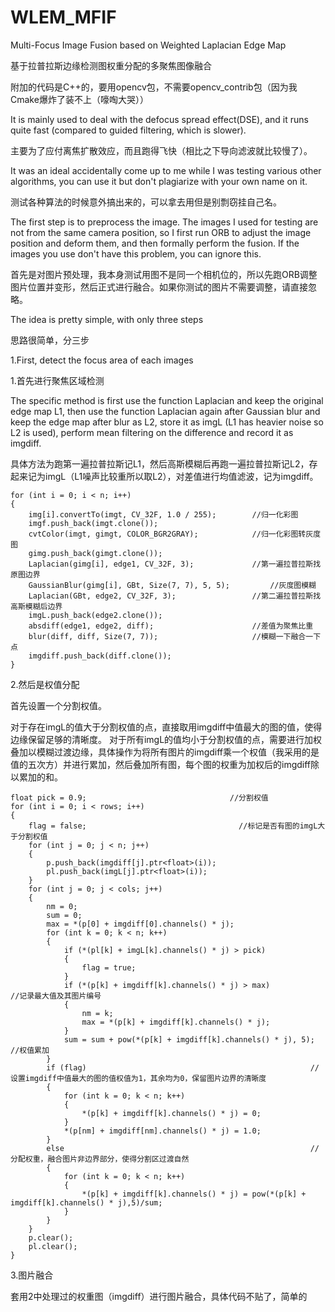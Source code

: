 # WLEM_MFIF

Multi-Focus Image Fusion based on Weighted Laplacian Edge Map

基于拉普拉斯边缘检测图权重分配的多聚焦图像融合

附加的代码是C++的，要用opencv包，不需要opencv_contrib包（因为我Cmake爆炸了装不上（嚎啕大哭））

It is mainly used to deal with the defocus spread effect(DSE), and it runs quite fast (compared to guided filtering, which is slower).

主要为了应付离焦扩散效应，而且跑得飞快（相比之下导向滤波就比较慢了）。

It was an ideal accidentally come up to me while I was testing various other algorithms, you can use it but don't plagiarize with your own name on it.

测试各种算法的时候意外搞出来的，可以拿去用但是别剽窃挂自己名。

The first step is to preprocess the image. The images I used for testing are not from the same camera position, so I first run ORB to adjust the image position and deform them, and then formally perform the fusion. If the images you use don't have this problem, you can ignore this.

首先是对图片预处理，我本身测试用图不是同一个相机位的，所以先跑ORB调整图片位置并变形，然后正式进行融合。如果你测试的图片不需要调整，请直接忽略。

The idea is pretty simple, with only three steps

思路很简单，分三步

1.First, detect the focus area of each images

1.首先进行聚焦区域检测

The specific method is first use the function Laplacian and keep the original edge map L1, then use the function Laplacian again after Gaussian blur and keep the edge map after blur as L2, store it as imgL (L1 has heavier noise so L2 is used), perform mean filtering on the difference and record it as imgdiff. 

具体方法为跑第一遍拉普拉斯记L1，然后高斯模糊后再跑一遍拉普拉斯记L2，存起来记为imgL（L1噪声比较重所以取L2），对差值进行均值滤波，记为imgdiff。

```
for (int i = 0; i < n; i++)
{
	img[i].convertTo(imgt, CV_32F, 1.0 / 255);        //归一化彩图
	imgf.push_back(imgt.clone());						          
	cvtColor(imgt, gimgt, COLOR_BGR2GRAY);            //归一化彩图转灰度图
	gimg.push_back(gimgt.clone());						        
	Laplacian(gimg[i], edge1, CV_32F, 3);             //第一遍拉普拉斯找原图边界
	GaussianBlur(gimg[i], GBt, Size(7, 7), 5, 5);		  //灰度图模糊  
	Laplacian(GBt, edge2, CV_32F, 3);                 //第二遍拉普拉斯找高斯模糊后边界
	imgL.push_back(edge2.clone());
	absdiff(edge1, edge2, diff);                      //差值为聚焦比重
	blur(diff, diff, Size(7, 7));                     //模糊一下融合一下点
	imgdiff.push_back(diff.clone());
}
```

2.然后是权值分配

首先设置一个分割权值。

对于存在imgL的值大于分割权值的点，直接取用imgdiff中值最大的图的值，使得边缘保留足够的清晰度。
对于所有imgL的值均小于分割权值的点，需要进行加权叠加以模糊过渡边缘，具体操作为将所有图片的imgdiff乘一个权值（我采用的是值的五次方）并进行累加，然后叠加所有图，每个图的权重为加权后的imgdiff除以累加的和。

```
float pick = 0.9;                                //分割权值
for (int i = 0; i < rows; i++)
{
	flag = false;                                  //标记是否有图的imgL大于分割权值
	for (int j = 0; j < n; j++)
	{
		p.push_back(imgdiff[j].ptr<float>(i));
		pl.push_back(imgL[j].ptr<float>(i));
	}
	for (int j = 0; j < cols; j++)
	{
		nm = 0;
		sum = 0;
		max = *(p[0] + imgdiff[0].channels() * j);
		for (int k = 0; k < n; k++)
		{
			if (*(pl[k] + imgL[k].channels() * j) > pick)
			{
				flag = true;
			}
			if (*(p[k] + imgdiff[k].channels() * j) > max)           //记录最大值及其图片编号
			{
				nm = k;
				max = *(p[k] + imgdiff[k].channels() * j);
			}
			sum = sum + pow(*(p[k] + imgdiff[k].channels() * j), 5); //权值累加
		}
		if (flag)                                                  //设置imgdiff中值最大的图的值权值为1，其余均为0，保留图片边界的清晰度
		{
			for (int k = 0; k < n; k++)
			{
				*(p[k] + imgdiff[k].channels() * j) = 0;
			}
			*(p[nm] + imgdiff[nm].channels() * j) = 1.0;
		}
		else                                                       //分配权重，融合图片非边界部分，使得分割区过渡自然
		{
			for (int k = 0; k < n; k++)
			{
				*(p[k] + imgdiff[k].channels() * j) = pow(*(p[k] + imgdiff[k].channels() * j),5)/sum;
			}
		}
	}
	p.clear();
	pl.clear();
}
```

3.图片融合

套用2中处理过的权重图（imgdiff）进行图片融合，具体代码不贴了，简单的
